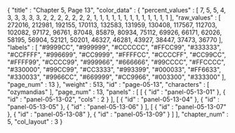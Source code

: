 {
  "title" : "Chapter 5, Page 13",
  "color_data" : {
    "percent_values" : [
      7,
      5,
      5,
      4,
      3,
      3,
      3,
      3,
      3,
      2,
      2,
      2,
      2,
      2,
      2,
      2,
      1,
      1,
      1,
      1,
      1,
      1,
      1,
      1,
      1,
      1,
      1,
      1,
      1
    ],
    "raw_values" : [
      272016,
      212981,
      192155,
      170113,
      132583,
      131959,
      130408,
      117567,
      112703,
      102082,
      97172,
      96761,
      87048,
      85879,
      80934,
      75112,
      69926,
      66171,
      62026,
      58195,
      56904,
      52121,
      50201,
      46327,
      46281,
      43927,
      38447,
      37473,
      36770
    ],
    "labels" : [
      "#9999CC",
      "#999999",
      "#CCCCCC",
      "#FFCC99",
      "#333333",
      "#CCFFFF",
      "#996699",
      "#CC9999",
      "#FFFFCC",
      "#CCCCFF",
      "#CC99CC",
      "#FFFF99",
      "#CCCC99",
      "#999966",
      "#666666",
      "#99CCCC",
      "#FFCCCC",
      "#330000",
      "#99CC99",
      "#CC3333",
      "#993399",
      "#000033",
      "#FF6633",
      "#330033",
      "#9966CC",
      "#669999",
      "#CC9966",
      "#003300",
      "#333300"
    ],
    "page_num" : 13
  },
  "weight" : 513,
  "id" : "page-05-13",
  "characters" : [
    "ozymandias"
  ],
  "page_num" : 13,
  "panels" : [
    [
      {
        "id" : "panel-05-13-01"
      },
      {
        "id" : "panel-05-13-02",
        "cols" : 2
      }
    ],
    [
      {
        "id" : "panel-05-13-04"
      },
      {
        "id" : "panel-05-13-05"
      },
      {
        "id" : "panel-05-13-06"
      }
    ],
    [
      {
        "id" : "panel-05-13-07"
      },
      {
        "id" : "panel-05-13-08"
      },
      {
        "id" : "panel-05-13-09"
      }
    ]
  ],
  "chapter_num" : 5,
  "col_layout" : 3
}
